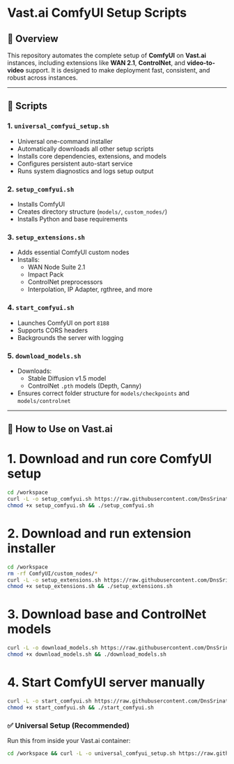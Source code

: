 # Vast.ai ComfyUI Setup Scripts

## 🧠 Overview
This repository automates the complete setup of **ComfyUI** on **Vast.ai** instances, including extensions like **WAN 2.1**, **ControlNet**, and **video-to-video** support. It is designed to make deployment fast, consistent, and robust across instances.

---

## 📜 Scripts

### 1. `universal_comfyui_setup.sh`
- Universal one-command installer
- Automatically downloads all other setup scripts
- Installs core dependencies, extensions, and models
- Configures persistent auto-start service
- Runs system diagnostics and logs setup output

### 2. `setup_comfyui.sh`
- Installs ComfyUI
- Creates directory structure (`models/`, `custom_nodes/`)
- Installs Python and base requirements

### 3. `setup_extensions.sh`
- Adds essential ComfyUI custom nodes
- Installs:
  - WAN Node Suite 2.1
  - Impact Pack
  - ControlNet preprocessors
  - Interpolation, IP Adapter, rgthree, and more

### 4. `start_comfyui.sh`
- Launches ComfyUI on port `8188`
- Supports CORS headers
- Backgrounds the server with logging

### 5. `download_models.sh`
- Downloads:
  - Stable Diffusion v1.5 model
  - ControlNet `.pth` models (Depth, Canny)
- Ensures correct folder structure for `models/checkpoints` and `models/controlnet`

---

## 🚀 How to Use on Vast.ai


# 1. Download and run core ComfyUI setup
```bash
cd /workspace
curl -L -o setup_comfyui.sh https://raw.githubusercontent.com/DnsSrinath/vast-scripts/main/setup_comfyui.sh
chmod +x setup_comfyui.sh && ./setup_comfyui.sh
```

# 2. Download and run extension installer
```bash
cd /workspace
rm -rf ComfyUI/custom_nodes/*
curl -L -o setup_extensions.sh https://raw.githubusercontent.com/DnsSrinath/vast-scripts/main/setup_extensions.sh
chmod +x setup_extensions.sh && ./setup_extensions.sh
```

# 3. Download base and ControlNet models
```bash
curl -L -o download_models.sh https://raw.githubusercontent.com/DnsSrinath/vast-scripts/main/download_models.sh
chmod +x download_models.sh && ./download_models.sh
```

# 4. Start ComfyUI server manually
```bash
curl -L -o start_comfyui.sh https://raw.githubusercontent.com/DnsSrinath/vast-scripts/main/start_comfyui.sh
chmod +x start_comfyui.sh && ./start_comfyui.sh
```


### ✅ Universal Setup (Recommended)
Run this from inside your Vast.ai container:

```bash
cd /workspace && curl -L -o universal_comfyui_setup.sh https://raw.githubusercontent.com/DnsSrinath/vast-scripts/main/universal_comfyui_setup.sh && chmod +x universal_comfyui_setup.sh && ./universal_comfyui_setup.sh
